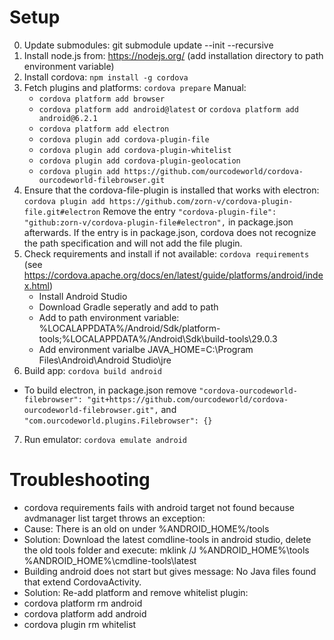 # Setup
0. Update submodules: git submodule update --init --recursive
1. Install node.js from: https://nodejs.org/ (add installation directory to path environment variable)
2. Install cordova: `npm install -g cordova`
3. Fetch plugins and platforms: `cordova prepare`
   Manual:
   * `cordova platform add browser`
   * `cordova platform add android@latest` or `cordova platform add android@6.2.1` 
   * `cordova platform add electron`
   * `cordova plugin add cordova-plugin-file`
   * `cordova plugin add cordova-plugin-whitelist`
   * `cordova plugin add cordova-plugin-geolocation`
   * `cordova plugin add https://github.com/ourcodeworld/cordova-ourcodeworld-filebrowser.git` 
4. Ensure that the cordova-file-plugin is installed that works with electron: `cordova plugin add https://github.com/zorn-v/cordova-plugin-file.git#electron`
    Remove the entry `"cordova-plugin-file": "github:zorn-v/cordova-plugin-file#electron",` in package.json afterwards. If the entry is in package.json, cordova does not recognize the path specification and will not add the file plugin.
5. Check requirements and install if not available: `cordova requirements` (see https://cordova.apache.org/docs/en/latest/guide/platforms/android/index.html)
   * Install Android Studio
   * Download Gradle seperatly and add to path
   * Add to path environment variable: %LOCALAPPDATA%/Android/Sdk/platform-tools;%LOCALAPPDATA%/Android\Sdk\build-tools\29.0.3
   * Add environment varialbe JAVA_HOME=C:\Program Files\Android\Android Studio\jre
6. Build app: `cordova build android`
  * To build electron, in package.json remove     `"cordova-ourcodeworld-filebrowser": "git+https://github.com/ourcodeworld/cordova-ourcodeworld-filebrowser.git",` and `"com.ourcodeworld.plugins.Filebrowser": {}`
7. Run emulator: `cordova emulate android`

# Troubleshooting
* cordova requirements fails with android target not found because avdmanager list target throws an exception: 
 * Cause: There is an old on under %ANDROID_HOME%/tools
 * Solution: Download the latest comdline-tools in android studio, delete the old tools folder and execute: mklink /J %ANDROID_HOME%\tools %ANDROID_HOME%\cmdline-tools\latest
* Building android does not start but gives message: No Java files found that extend CordovaActivity.
 * Solution: Re-add platform and remove whitelist plugin:
  * cordova platform rm android
  * cordova platform add android
  * cordova plugin rm whitelist